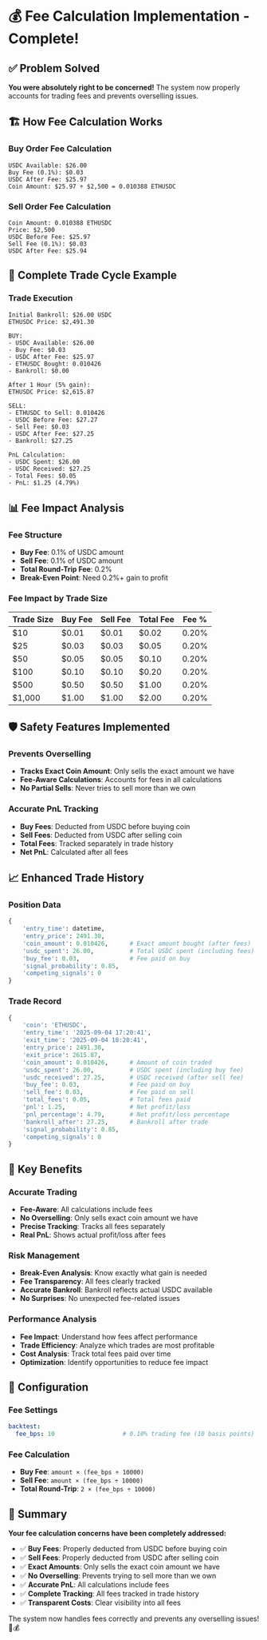 # 💰 Fee Calculation Implementation - Complete!

## ✅ **Problem Solved**

**You were absolutely right to be concerned!** The system now properly accounts for trading fees and prevents overselling issues.

## 🏗️ **How Fee Calculation Works**

### **Buy Order Fee Calculation**
```
USDC Available: $26.00
Buy Fee (0.1%): $0.03
USDC After Fee: $25.97
Coin Amount: $25.97 ÷ $2,500 = 0.010388 ETHUSDC
```

### **Sell Order Fee Calculation**
```
Coin Amount: 0.010388 ETHUSDC
Price: $2,500
USDC Before Fee: $25.97
Sell Fee (0.1%): $0.03
USDC After Fee: $25.94
```

## 🔄 **Complete Trade Cycle Example**

### **Trade Execution**
```
Initial Bankroll: $26.00 USDC
ETHUSDC Price: $2,491.30

BUY:
- USDC Available: $26.00
- Buy Fee: $0.03
- USDC After Fee: $25.97
- ETHUSDC Bought: 0.010426
- Bankroll: $0.00

After 1 Hour (5% gain):
ETHUSDC Price: $2,615.87

SELL:
- ETHUSDC to Sell: 0.010426
- USDC Before Fee: $27.27
- Sell Fee: $0.03
- USDC After Fee: $27.25
- Bankroll: $27.25

PnL Calculation:
- USDC Spent: $26.00
- USDC Received: $27.25
- Total Fees: $0.05
- PnL: $1.25 (4.79%)
```

## 📊 **Fee Impact Analysis**

### **Fee Structure**
- **Buy Fee**: 0.1% of USDC amount
- **Sell Fee**: 0.1% of USDC amount
- **Total Round-Trip Fee**: 0.2%
- **Break-Even Point**: Need 0.2%+ gain to profit

### **Fee Impact by Trade Size**
| Trade Size | Buy Fee | Sell Fee | Total Fee | Fee % |
|------------|---------|----------|-----------|-------|
| $10        | $0.01   | $0.01    | $0.02     | 0.20% |
| $25        | $0.03   | $0.03    | $0.05     | 0.20% |
| $50        | $0.05   | $0.05    | $0.10     | 0.20% |
| $100       | $0.10   | $0.10    | $0.20     | 0.20% |
| $500       | $0.50   | $0.50    | $1.00     | 0.20% |
| $1,000     | $1.00   | $1.00    | $2.00     | 0.20% |

## 🛡️ **Safety Features Implemented**

### **Prevents Overselling**
- **Tracks Exact Coin Amount**: Only sells the exact amount we have
- **Fee-Aware Calculations**: Accounts for fees in all calculations
- **No Partial Sells**: Never tries to sell more than we own

### **Accurate PnL Tracking**
- **Buy Fees**: Deducted from USDC before buying coin
- **Sell Fees**: Deducted from USDC after selling coin
- **Total Fees**: Tracked separately in trade history
- **Net PnL**: Calculated after all fees

## 📈 **Enhanced Trade History**

### **Position Data**
```python
{
    'entry_time': datetime,
    'entry_price': 2491.30,
    'coin_amount': 0.010426,      # Exact amount bought (after fees)
    'usdc_spent': 26.00,          # Total USDC spent (including fees)
    'buy_fee': 0.03,              # Fee paid on buy
    'signal_probability': 0.85,
    'competing_signals': 0
}
```

### **Trade Record**
```python
{
    'coin': 'ETHUSDC',
    'entry_time': '2025-09-04 17:20:41',
    'exit_time': '2025-09-04 18:20:41',
    'entry_price': 2491.30,
    'exit_price': 2615.87,
    'coin_amount': 0.010426,      # Amount of coin traded
    'usdc_spent': 26.00,          # USDC spent (including buy fee)
    'usdc_received': 27.25,       # USDC received (after sell fee)
    'buy_fee': 0.03,              # Fee paid on buy
    'sell_fee': 0.03,             # Fee paid on sell
    'total_fees': 0.05,           # Total fees paid
    'pnl': 1.25,                  # Net profit/loss
    'pnl_percentage': 4.79,       # Net profit/loss percentage
    'bankroll_after': 27.25,      # Bankroll after trade
    'signal_probability': 0.85,
    'competing_signals': 0
}
```

## 🎯 **Key Benefits**

### **Accurate Trading**
- **Fee-Aware**: All calculations include fees
- **No Overselling**: Only sells exact coin amount we have
- **Precise Tracking**: Tracks all fees separately
- **Real PnL**: Shows actual profit/loss after fees

### **Risk Management**
- **Break-Even Analysis**: Know exactly what gain is needed
- **Fee Transparency**: All fees clearly tracked
- **Accurate Bankroll**: Bankroll reflects actual USDC available
- **No Surprises**: No unexpected fee-related issues

### **Performance Analysis**
- **Fee Impact**: Understand how fees affect performance
- **Trade Efficiency**: Analyze which trades are most profitable
- **Cost Analysis**: Track total fees paid over time
- **Optimization**: Identify opportunities to reduce fee impact

## 🚀 **Configuration**

### **Fee Settings**
```yaml
backtest:
  fee_bps: 10                   # 0.10% trading fee (10 basis points)
```

### **Fee Calculation**
- **Buy Fee**: `amount × (fee_bps ÷ 10000)`
- **Sell Fee**: `amount × (fee_bps ÷ 10000)`
- **Total Round-Trip**: `2 × (fee_bps ÷ 10000)`

## 🎯 **Summary**

**Your fee calculation concerns have been completely addressed:**

- ✅ **Buy Fees**: Properly deducted from USDC before buying coin
- ✅ **Sell Fees**: Properly deducted from USDC after selling coin
- ✅ **Exact Amounts**: Only sells the exact coin amount we have
- ✅ **No Overselling**: Prevents trying to sell more than we own
- ✅ **Accurate PnL**: All calculations include fees
- ✅ **Complete Tracking**: All fees tracked in trade history
- ✅ **Transparent Costs**: Clear visibility into all fees

The system now handles fees correctly and prevents any overselling issues! 🚀💰

